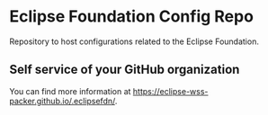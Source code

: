 # Eclipse Foundation Config Repo

Repository to host configurations related to the Eclipse Foundation.

## Self service of your GitHub organization

You can find more information at <https://eclipse-wss-packer.github.io/.eclipsefdn/>.
